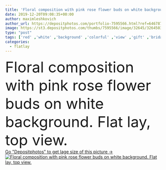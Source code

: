 ```yaml
---
title: 'Floral composition with pink rose flower buds on white background. Flat lay, top view.'
date: 2019-12-20T09:08:35+00:00
author: maximleshkovich
author_url: https://depositphotos.com/portfolio-7595566.html?ref=64678756
image: https://st3.depositphotos.com/thumbs/7595566/image/32645/326450338/api_thumb_450.jpg?forcejpeg=true
type: "post"
tags: ['red' ,'white' ,'background' ,'colorful' ,'view' ,'gift' ,'bridal' ,'celebration' ,'day' ,'decoration' ,'festive' ,'holiday' ,'closeup' ,'beauty' ,'fresh' ,'petal' ,'bloom' ,'blossom' ,'flora' ,'floral' ,'flower' ,'life' ,'natural' ,'pattern' ,'bouquet' ,'pink' ,'creative' ,'lay' ,'romantic' ,'wedding' ,'flat' ,'lifestyle' ,'still' ,'collection' ,'top' ,'rose' ,'header' ,'bud' ,'hero' ,'collage' ,'valentines' ,'florist' ,'blog' ,'minimal' ,'mothers' ,'flatlay' ]
categories: 
  - flatlay
---
```

<div aling="center">
            <font size="60"> Floral composition with pink rose flower buds on white background. Flat lay, top view.</font>   
</div>
<div>
    <a href='https://st3.depositphotos.com/thumbs/7595566/image/32645/326450338/api_thumb_450.jpg?forcejpeg=true?ref=64678756' target=_blank > Go "Depositphotos" to get lage size of this picture ->
        <img href='https://st3.depositphotos.com/thumbs/7595566/image/32645/326450338/api_thumb_450.jpg?forcejpeg=true?ref=64678756' src='https://st3.depositphotos.com/7595566/32645/i/950/depositphotos_326450338-stock-photo-floral-composition-pink-rose-flower.jpg?forcejpeg=true' alt='Floral composition with pink rose flower buds on white background. Flat lay, top view.' >
    </a>
</div>

